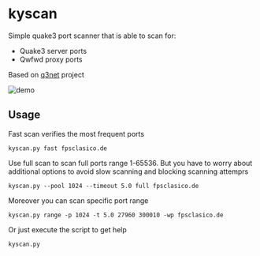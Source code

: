 # kyscan
Simple quake3 port scanner that is able to scan for:
- Quake3 server ports
- Qwfwd proxy ports

Based on [q3net](https://github.com/JKornev/q3net) project

![demo](https://dos-ninja-store.s3.amazonaws.com/data/django-summernote/2022-12-20/c26bc388-ccaa-439f-9f93-b73f63f8be05.gif)

## Usage
Fast scan verifies the most frequent ports
```
kyscan.py fast fpsclasico.de
```

Use full scan to scan full ports range 1-65536. But you have to worry about additional options to avoid slow scanning and blocking scanning attemprs
```
kyscan.py --pool 1024 --timeout 5.0 full fpsclasico.de
```

Moreover you can scan specific port range
```
kyscan.py range -p 1024 -t 5.0 27960 300010 -wp fpsclasico.de
```

Or just execute the script to get help
```
kyscan.py
```
